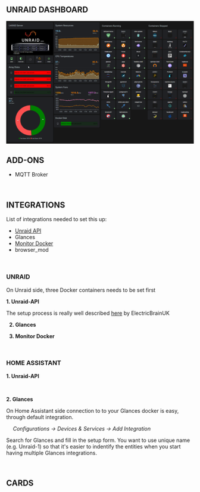 ## UNRAID DASHBOARD

![Unraid Overview](/dashboards/unraid/img/HA-Unraid-dashboard-overview.png)

## ADD-ONS

* MQTT Broker

&nbsp;

## INTEGRATIONS

List of integrations needed to set this up:

* [Unraid API](https://github.com/ElectricBrainUK/UnraidAPI)
* Glances
* [Monitor Docker](https://github.com/ualex73/monitor_docker)
* browser_mod

&nbsp;

### UNRAID

On Unraid side, three Docker containers needs to be set first

**1. Unraid-API**

The setup process is really well described [here](https://github.com/ElectricBrainUK/UnraidAPI/wiki/Home-Assistant-Integration) by ElectricBrainUK

&nbsp;
**2. Glances**

&nbsp;
**3. Monitor Docker**

&nbsp;

### HOME ASSISTANT

**1. Unraid-API**

&nbsp;

**2. Glances**

On Home Assistant side connection to to your Glances docker is easy, through default integration.

&ensp;&ensp; *Configurations -> Devices & Services -> Add Integration*

Search for Glances and fill in the setup form. You want to use unique name (e.g. Unraid-1) so that it's easier to indentify the entities when you start having multiple Glances integrations.

&nbsp;

## CARDS

